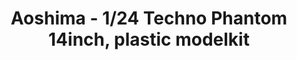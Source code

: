 ---
layout: product
title: "Aoshima - 1/24 Techno Phantom 14inch, plastic modelkit"
price: "TBA" 
desc: "N/A"
img_path: "/assets/img/AO53249.webp"
brand: "N/A"
available: false
special_offer: false
new: false
soon: false
cat: "010000"
subcat: "013700"
subsubcat: "0N/A"
sifra: "AO53249"
popular: false
---